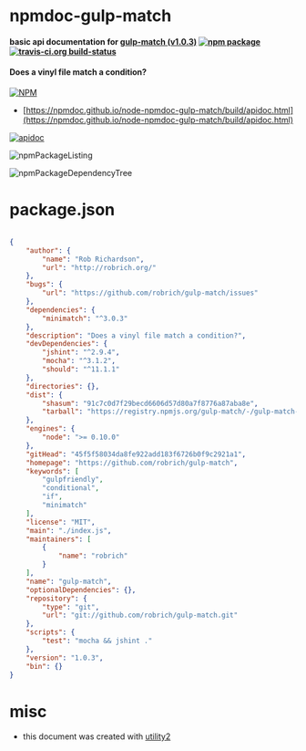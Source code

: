 # npmdoc-gulp-match

#### basic api documentation for  [gulp-match (v1.0.3)](https://github.com/robrich/gulp-match)  [![npm package](https://img.shields.io/npm/v/npmdoc-gulp-match.svg?style=flat-square)](https://www.npmjs.org/package/npmdoc-gulp-match) [![travis-ci.org build-status](https://api.travis-ci.org/npmdoc/node-npmdoc-gulp-match.svg)](https://travis-ci.org/npmdoc/node-npmdoc-gulp-match)

#### Does a vinyl file match a condition?

[![NPM](https://nodei.co/npm/gulp-match.png?downloads=true&downloadRank=true&stars=true)](https://www.npmjs.com/package/gulp-match)

- [https://npmdoc.github.io/node-npmdoc-gulp-match/build/apidoc.html](https://npmdoc.github.io/node-npmdoc-gulp-match/build/apidoc.html)

[![apidoc](https://npmdoc.github.io/node-npmdoc-gulp-match/build/screenCapture.buildCi.browser.%252Ftmp%252Fbuild%252Fapidoc.html.png)](https://npmdoc.github.io/node-npmdoc-gulp-match/build/apidoc.html)

![npmPackageListing](https://npmdoc.github.io/node-npmdoc-gulp-match/build/screenCapture.npmPackageListing.svg)

![npmPackageDependencyTree](https://npmdoc.github.io/node-npmdoc-gulp-match/build/screenCapture.npmPackageDependencyTree.svg)



# package.json

```json

{
    "author": {
        "name": "Rob Richardson",
        "url": "http://robrich.org/"
    },
    "bugs": {
        "url": "https://github.com/robrich/gulp-match/issues"
    },
    "dependencies": {
        "minimatch": "^3.0.3"
    },
    "description": "Does a vinyl file match a condition?",
    "devDependencies": {
        "jshint": "^2.9.4",
        "mocha": "^3.1.2",
        "should": "^11.1.1"
    },
    "directories": {},
    "dist": {
        "shasum": "91c7c0d7f29becd6606d57d80a7f8776a87aba8e",
        "tarball": "https://registry.npmjs.org/gulp-match/-/gulp-match-1.0.3.tgz"
    },
    "engines": {
        "node": ">= 0.10.0"
    },
    "gitHead": "45f5f58034da8fe922add183f6726b0f9c2921a1",
    "homepage": "https://github.com/robrich/gulp-match",
    "keywords": [
        "gulpfriendly",
        "conditional",
        "if",
        "minimatch"
    ],
    "license": "MIT",
    "main": "./index.js",
    "maintainers": [
        {
            "name": "robrich"
        }
    ],
    "name": "gulp-match",
    "optionalDependencies": {},
    "repository": {
        "type": "git",
        "url": "git://github.com/robrich/gulp-match.git"
    },
    "scripts": {
        "test": "mocha && jshint ."
    },
    "version": "1.0.3",
    "bin": {}
}
```



# misc
- this document was created with [utility2](https://github.com/kaizhu256/node-utility2)

